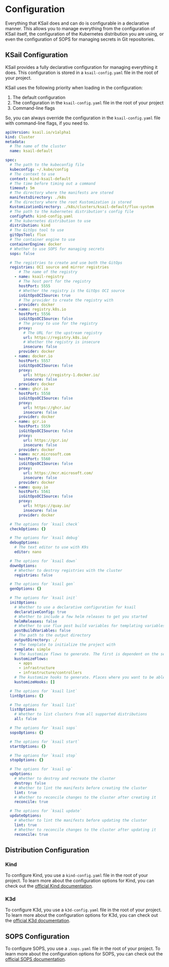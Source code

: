 # Configuration

Everything that KSail does and can do is configurable in a declarative manner. This allows you to manage everything from the configuration of KSail itself, the configuration of the Kubernetes distribution you are using, or even the configuration of SOPS for managing secrets in Git repositories.

## KSail Configuration

KSail provides a fully declarative configuration for managing everything it does. This configuration is stored in a `ksail-config.yaml` file in the root of your project.

KSail uses the following priority when loading in the configuration:

1. The default configuration
2. The configuration in the `ksail-config.yaml` file in the root of your project
3. Command-line flags

So, you can always override the configuration in the `ksail-config.yaml` file with command-line flags, if you need to.

```yaml
apiVersion: ksail.io/v1alpha1
kind: Cluster
metadata:
  # The name of the cluster
  name: ksail-default

spec:
  # The path to the kubeconfig file
  kubeconfig: ~/.kube/config
  # The context to use
  context: kind-ksail-default
  # The time before timing out a command
  timeout: 5m
  # The directory where the manifests are stored
  manifestsDirectory: ./k8s
  # The directory where the root Kustomization is stored
  KustomizationDirectory: ./k8s/clusters/ksail-default/flux-system
  # The path to the kubernetes distribution's config file
  configPath: kind-config.yaml
  # The kubernetes distribution to use
  distribution: kind
  # The GitOps tool to use
  gitOpsTool: flux
  # The container engine to use
  containerEngine: docker
  # Whether to use SOPS for managing secrets
  sops: false

  # The registries to create and use both the GitOps
  registries: OCI source and mirror registries
      # The name of the registry
    - name: ksail-registry
      # The host port for the registry
      hostPort: 5555
      # Whether the registry is the GitOps OCI source
      isGitOpsOCISource: true
      # The provider to create the registry with
      provider: docker
    - name: registry.k8s.io
      hostPort: 5556
      isGitOpsOCISource: false
      # The proxy to use for the registry
      proxy:
        # The URL for the upstream registry
        url: https://registry.k8s.io/
        # Whether the registry is insecure
        insecure: false
      provider: docker
    - name: docker.io
      hostPort: 5557
      isGitOpsOCISource: false
      proxy:
        url: https://registry-1.docker.io/
        insecure: false
      provider: docker
    - name: ghcr.io
      hostPort: 5558
      isGitOpsOCISource: false
      proxy:
        url: https://ghcr.io/
        insecure: false
      provider: docker
    - name: gcr.io
      hostPort: 5559
      isGitOpsOCISource: false
      proxy:
        url: https://gcr.io/
        insecure: false
      provider: docker
    - name: mcr.microsoft.com
      hostPort: 5560
      isGitOpsOCISource: false
      proxy:
        url: https://mcr.microsoft.com/
        insecure: false
      provider: docker
    - name: quay.io
      hostPort: 5561
      isGitOpsOCISource: false
      proxy:
        url: https://quay.io/
        insecure: false
      provider: docker

  # The options for `ksail check`
  checkOptions: {}

  # The options for `ksail debug`
  debugOptions:
    # The text editor to use with K9s
    editor: nano

  # The options for `ksail down`
  downOptions:
    # Whether to destroy registries with the cluster
    registries: false

  # The options for `ksail gen`
  genOptions: {}

  # The options for `ksail init`
  initOptions:
    # Whether to use a declarative configuration for ksail
    declarativeConfig: true
    # Whether to include a few helm releases to get you started
    helmReleases: false
    # Whether to use flux post build variables for templating variables in manifests
    postBuildVariables: false
    # The path to the output directory
    outputDirectory: ./
    # The template to initialize the project with
    template: simple
    # The kustomize flows to generate. The first is dependent on the second, and so on
    kustomizeFlows:
      - apps
      - infrastructure
      - infrastructure/controllers
    # The kustomize hooks to generate. Places where you want to be able to hook into the kustomize flow to add/modify resources
    kustomizeHooks: []

  # The options for `ksail lint`
  lintOptions: {}

  # The options for `ksail list`
  listOptions:
    # Whether to list clusters from all supported distributions
    all: false

  # The options for `ksail sops`
  sopsOptions: {}

  # The options for `ksail start`
  startOptions: {}

  # The options for `ksail stop`
  stopOptions: {}

  # The options for `ksail up`
  upOptions:
    # Whether to destroy and recreate the cluster
    destroy: false
    # Whether to lint the manifests before creating the cluster
    lint: true
    # Whether to reconcile changes to the cluster after creating it
    reconcile: true

  # The options for `ksail update`
  updateOptions:
    # Whether to lint the manifests before updating the cluster
    lint: true
    # Whether to reconcile changes to the cluster after updating it
    reconcile: true
```

## Distribution Configuration

### Kind

To configure Kind, you use a `kind-config.yaml` file in the root of your project. To learn more about the configuration options for Kind, you can check out the [official Kind documentation](https://kind.sigs.k8s.io/docs/user/configuration/).

### K3d

To configure K3d, you use a `k3d-config.yaml` file in the root of your project. To learn more about the configuration options for K3d, you can check out the [official K3d documentation](https://k3d.io/v5.7.4/usage/configfile/#all-options-example).

## SOPS Configuration

To configure SOPS, you use a `.sops.yaml` file in the root of your project. To learn more about the configuration options for SOPS, you can check out the [official SOPS documentation](https://getsops.io/docs/#using-sopsyaml-conf-to-select-kms-pgp-and-age-for-new-files).
